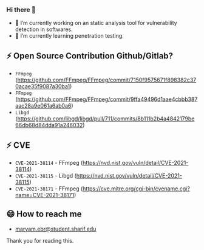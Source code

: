 ### Hi there 👋

- 🔭 I’m currently working on an static analysis tool for vulnerability detection in softwares.
- 🌱 I’m currently learning penetration testing.

## ⚡ Open Source Contribution Github/Gitlab?
- `FFmpeg` (https://github.com/FFmpeg/FFmpeg/commit/7150f9575671f898382c370acae35f9087a30ba1)
- `FFmpeg` (https://github.com/FFmpeg/FFmpeg/commit/9ffa49496d1aae4cbbb387aac28a9e061a6ab0a6)
- `Libgd` (https://github.com/libgd/libgd/pull/711/commits/8b111b2b4a4842179be66db68d84dda91a246032)

## ⚡ CVE
- `CVE-2021-38114` - FFmpeg (https://nvd.nist.gov/vuln/detail/CVE-2021-38114)
- `CVE-2021-38115` - Libgd (https://nvd.nist.gov/vuln/detail/CVE-2021-38115)
- `CVE-2021-38171` - FFmpeg (https://cve.mitre.org/cgi-bin/cvename.cgi?name=CVE-2021-38171)

## 😄 How to reach me
- maryam.ebr@student.sharif.edu

Thank you for reading this.

<!--
**me22bee/me22bee** is a ✨ _special_ ✨ repository because its `README.md` (this file) appears on your GitHub profile.

Here are some ideas to get you started:

- 🔭 I’m currently working on ...
- 🌱 I’m currently learning ...
- 👯 I’m looking to collaborate on ...
- 🤔 I’m looking for help with ...
- 💬 Ask me about ...
- 📫 How to reach me: ...
- 😄 Pronouns: ...
- ⚡ Fun fact: ...
-->
